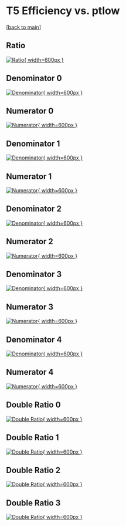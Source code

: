 # T5 Efficiency vs. ptlow

[[back to main](./)]



## Ratio

[![Ratio](../mtv/var/T5_loweta_321_1_eff_ptlow.png){ width=600px }](../mtv/var/T5_loweta_321_1_eff_ptlow.pdf)

## Denominator 0

[![Denominator](../mtv/den/T5_loweta_321_1_eff_ptlow_den0.png){ width=600px }](../mtv/den/T5_loweta_321_1_eff_ptlow_den0.pdf)

## Numerator 0

[![Numerator](../mtv/num/T5_loweta_321_1_eff_ptlow_num0.png){ width=600px }](../mtv/num/T5_loweta_321_1_eff_ptlow_num0.pdf)

## Denominator 1

[![Denominator](../mtv/den/T5_loweta_321_1_eff_ptlow_den1.png){ width=600px }](../mtv/den/T5_loweta_321_1_eff_ptlow_den1.pdf)

## Numerator 1

[![Numerator](../mtv/num/T5_loweta_321_1_eff_ptlow_num1.png){ width=600px }](../mtv/num/T5_loweta_321_1_eff_ptlow_num1.pdf)

## Denominator 2

[![Denominator](../mtv/den/T5_loweta_321_1_eff_ptlow_den2.png){ width=600px }](../mtv/den/T5_loweta_321_1_eff_ptlow_den2.pdf)

## Numerator 2

[![Numerator](../mtv/num/T5_loweta_321_1_eff_ptlow_num2.png){ width=600px }](../mtv/num/T5_loweta_321_1_eff_ptlow_num2.pdf)

## Denominator 3

[![Denominator](../mtv/den/T5_loweta_321_1_eff_ptlow_den3.png){ width=600px }](../mtv/den/T5_loweta_321_1_eff_ptlow_den3.pdf)

## Numerator 3

[![Numerator](../mtv/num/T5_loweta_321_1_eff_ptlow_num3.png){ width=600px }](../mtv/num/T5_loweta_321_1_eff_ptlow_num3.pdf)

## Denominator 4

[![Denominator](../mtv/den/T5_loweta_321_1_eff_ptlow_den4.png){ width=600px }](../mtv/den/T5_loweta_321_1_eff_ptlow_den4.pdf)

## Numerator 4

[![Numerator](../mtv/num/T5_loweta_321_1_eff_ptlow_num4.png){ width=600px }](../mtv/num/T5_loweta_321_1_eff_ptlow_num4.pdf)

## Double Ratio 0

[![Double Ratio](../mtv/ratio/T5_loweta_321_1_eff_ptlow_ratio0.png){ width=600px }](../mtv/ratio/T5_loweta_321_1_eff_ptlow_ratio0.pdf)

## Double Ratio 1

[![Double Ratio](../mtv/ratio/T5_loweta_321_1_eff_ptlow_ratio1.png){ width=600px }](../mtv/ratio/T5_loweta_321_1_eff_ptlow_ratio1.pdf)

## Double Ratio 2

[![Double Ratio](../mtv/ratio/T5_loweta_321_1_eff_ptlow_ratio2.png){ width=600px }](../mtv/ratio/T5_loweta_321_1_eff_ptlow_ratio2.pdf)

## Double Ratio 3

[![Double Ratio](../mtv/ratio/T5_loweta_321_1_eff_ptlow_ratio3.png){ width=600px }](../mtv/ratio/T5_loweta_321_1_eff_ptlow_ratio3.pdf)

